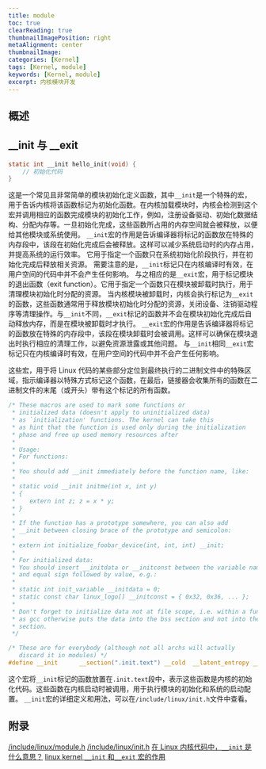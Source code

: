 ```yaml
---
title: module
toc: true
clearReading: true
thumbnailImagePosition: right
metaAlignment: center
thumbnailImage:
categories: [Kernel]
tags: [Kernel, module]
keywords: [Kernel, module]
excerpt: 内核模块开发
---
```


## 概述

<!-- prettier-ignore-start -->
## __init 与 __exit
<!-- prettier-ignore-end -->

```C
static int __init hello_init(void) {
    // 初始化代码
}

```

这是一个常见且非常简单的模块初始化定义函数，其中`__init`是一个特殊的宏，用于告诉内核将该函数标记为初始化函数。在内核加载模块时，内核会检测到这个宏并调用相应的函数完成模块的初始化工作，例如，注册设备驱动、初始化数据结构、分配内存等。一旦初始化完成，这些函数所占用的内存空间就会被释放，以便给其他模块或系统使用。
`__init`宏的作用是告诉编译器将标记的函数放在特殊的内存段中，该段在初始化完成后会被释放。这样可以减少系统启动时的内存占用，并提高系统的运行效率。
它用于指定一个函数只在系统初始化阶段执行，并在初始化完成后释放相关资源。
需要注意的是，`__init`标记只在内核编译时有效，在用户空间的代码中并不会产生任何影响。
与之相应的是`__exit`宏，用于标记模块的退出函数（exit function）。它用于指定一个函数只在模块被卸载时执行，用于清理模块初始化时分配的资源。
当内核模块被卸载时，内核会执行标记为`__exit`的函数，这些函数通常用于释放模块初始化时分配的资源，关闭设备、注销驱动程序等清理操作。与`__init`不同，`__exit`标记的函数并不会在模块初始化完成后自动释放内存，而是在模块被卸载时才执行。
`__exit`宏的作用是告诉编译器将标记的函数放在特殊的内存段中，该段在模块卸载时会被调用。这样可以确保在模块退出时执行相应的清理工作，以避免资源泄露或其他问题。
与`__init`相同`__exit`宏标记只在内核编译时有效，在用户空间的代码中并不会产生任何影响。

这些宏，用于将 Linux 代码的某些部分定位到最终执行的二进制文件中的特殊区域，指示编译器以特殊方式标记这个函数，在最后，链接器会收集所有的函数在二进制文件的末尾（或开头）带有这个标记的所有函数。

```C
/* These macros are used to mark some functions or
 * initialized data (doesn't apply to uninitialized data)
 * as `initialization' functions. The kernel can take this
 * as hint that the function is used only during the initialization
 * phase and free up used memory resources after
 *
 * Usage:
 * For functions:
 *
 * You should add __init immediately before the function name, like:
 *
 * static void __init initme(int x, int y)
 * {
 *    extern int z; z = x * y;
 * }
 *
 * If the function has a prototype somewhere, you can also add
 * __init between closing brace of the prototype and semicolon:
 *
 * extern int initialize_foobar_device(int, int, int) __init;
 *
 * For initialized data:
 * You should insert __initdata or __initconst between the variable name
 * and equal sign followed by value, e.g.:
 *
 * static int init_variable __initdata = 0;
 * static const char linux_logo[] __initconst = { 0x32, 0x36, ... };
 *
 * Don't forget to initialize data not at file scope, i.e. within a function,
 * as gcc otherwise puts the data into the bss section and not into the init
 * section.
 */

/* These are for everybody (although not all archs will actually
   discard it in modules) */
#define __init		__section(".init.text") __cold  __latent_entropy __noinitretpoline __nocfi
```
这个宏将`__init`标记的函数放置在`.init.text`段中，表示这些函数是内核的初始化代码。这些函数在内核启动时被调用，用于执行模块的初始化和系统的启动配置。
`__init`宏的详细定义和用法，可以在`/include/linux/init.h`文件中查看。
## 附录

[/include/linux/module.h](https://elixir.bootlin.com/linux/v5.15/source/include/linux/module.h)
[/include/linux/init.h](https://elixir.bootlin.com/linux/v5.15/source/include/linux/init.h)
[在 Linux 内核代码中，`__init` 是什么意思？](https://www.qiniu.com/qfans/qnso-8832114)
[linux kernel `__init` 和`__exit` 宏的作用](https://www.cnblogs.com/linengier/p/12380780.html)
